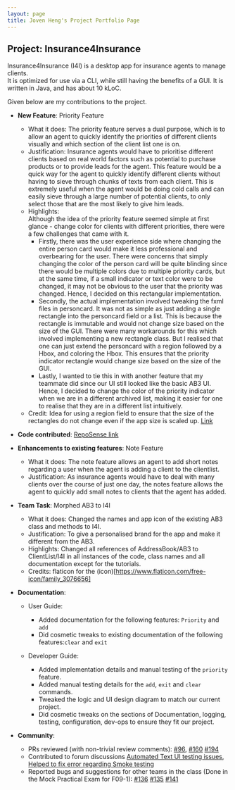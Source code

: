 ```yaml
---
layout: page
title: Joven Heng's Project Portfolio Page
---
```


## Project: Insurance4Insurance

Insurance4Insurance (I4I) is a desktop app for insurance agents to manage clients.  
It is optimized for use via a CLI, while still having the benefits of a GUI. 
It is written in Java, and has about 10 kLoC.

Given below are my contributions to the project.

* **New Feature**: Priority Feature
  * What it does: The priority feature serves a dual purpose, which is to allow an agent to quickly identify the priorities of different clients visually and which section of the 
  client list one is on. 
  * Justification: Insurance agents would have to prioritise different clients based on real world factors such as potential to purchase products or
  to provide leads for the agent. This feature would be a quick way for the agent to quickly identify different clients without having to sieve through
  chunks of texts from each client. This is extremely useful when the agent would be doing cold calls and can easily sieve through a large number of
  potential clients, to only select those that are the most likely to give him leads. 
  * Highlights: <br>
  Although the idea of the priority feature seemed simple at first glance - change color for clients with different priorities, there were a few challenges that came
  with it. 
    * Firstly, there was the user experience side where changing the entire person card would make it less professional and overbearing for the user. There were concerns that simply changing the color of the person
    card will be quite blinding since there would be multiple colors due to multiple priority cards, but at the same time, if a small indicator or text color were to be changed, it may not be obvious to the user 
    that the priority was changed. Hence, I decided on this rectangular implementation.
    * Secondly, the actual implementation involved tweaking the fxml files in personcard. It was not as simple as just adding a single rectangle into the personcard field or a list. 
    This is because the rectangle is immutable and would not change size based on the size of the GUI. There were many workarounds for this which involved implementing a new rectangle
    class. But I realised that one can just extend the personcard with a region followed by a Hbox, and coloring the Hbox. This ensures that the priority indicator rectangle would change 
    size based on the size of the GUI. 
    * Lastly, I wanted to tie this in with another feature that my teammate did since our UI still looked like the basic AB3 UI. 
    Hence, I decided to change the color of the priority indicator when we are in a different archived list, making it easier for one to realise that they are in a different list intuitively. 
  * Credit: Idea for using a region field to ensure that the size of the rectangles do not change even if the app size is scaled up. [Link](https://stackoverflow.com/questions/39626621/automatic-resizing-of-rectangles-in-a-pane-using-java-fx-8)

* **Code contributed**: [RepoSense link](https://nus-cs2103-ay2021s1.github.io/tp-dashboard/#breakdown=true&search=t16&sort=groupTitle&sortWithin=title&since=2020-08-14&timeframe=commit&mergegroup=&groupSelect=groupByRepos&checkedFileTypes=docs~functional-code~test-code~other&tabOpen=true&tabType=zoom&zA=Joven-Heng&zR=AY2021S1-CS2103-T16-2%2Ftp%5Bmaster%5D&zACS=272.1138211382114&zS=2020-08-14&zFS=t16&zU=2020-11-05&zMG=false&zFTF=commit&zFGS=groupByRepos&zFR=false)

* **Enhancements to existing features**: Note Feature
  * What it does: The note feature allows an agent to add short notes regarding a user when the agent is adding a client to the clientlist. 
  * Justification: As insurance agents would have to deal with many clients over the course of just one day, the notes feature allows the agent to quickly add small notes
      to clients that the agent has added.
      
* **Team Task**: Morphed AB3 to I4I
  * What it does: Changed the names and app icon of the existing AB3 class and methods to I4I.
  * Justification: To give a personalised brand for the app and make it different from the AB3. 
  * Highlights: Changed all references of AddressBook/AB3 to ClientList/I4I in all instances of the code, class names and all documentation except for the tutorials.
  * Credits: flaticon for the (icon)[https://www.flaticon.com/free-icon/family_3076656]

* **Documentation**:
  * User Guide:
    * Added documentation for the following features: `Priority` and `add`
    * Did cosmetic tweaks to existing documentation of the following features:`clear` and `exit`
    
  * Developer Guide:
    * Added implementation details and manual testing of the `priority` feature.
    * Added manual testing details for the `add`, `exit` and `clear` commands.
    * Tweaked the logic and UI design diagram to match our current project.
    * Did cosmetic tweaks on the sections of Documentation, logging, testing, configuration, dev-ops to ensure they fit our project.

* **Community**:
  * PRs reviewed (with non-trivial review comments): [#96](https://github.com/AY2021S1-CS2103-T16-2/tp/pull/96), [#160](https://github.com/AY2021S1-CS2103-T16-2/tp/pull/160) [#194](https://github.com/AY2021S1-CS2103-T16-2/tp/pull/194)
  * Contributed to forum discussions [Automated Text UI testing issues](https://github.com/nus-cs2103-AY2021S1/forum/issues/7), [Helped to fix error regarding Smoke testing](https://github.com/nus-cs2103-AY2021S1/forum/issues/265)
  * Reported bugs and suggestions for other teams in the class (Done in the Mock Practical Exam for F09-1): [#136](https://github.com/AY2021S1-CS2103-F09-1/tp/issues/136) [#135](https://github.com/AY2021S1-CS2103-F09-1/tp/issues/135)
  [#141](https://github.com/AY2021S1-CS2103-F09-1/tp/issues/141)

